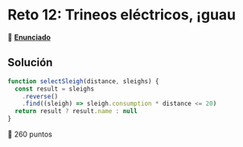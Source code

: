 # Reto 12: Trineos eléctricos, ¡guau

🔗 [**Enunciado**](https://adventjs.dev/es/challenges/2022/12)

## Solución

``` js
function selectSleigh(distance, sleighs) {
  const result = sleighs
    .reverse()
    .find((sleigh) => sleigh.consumption * distance <= 20)
  return result ? result.name : null
}
```

🚀 260 puntos
